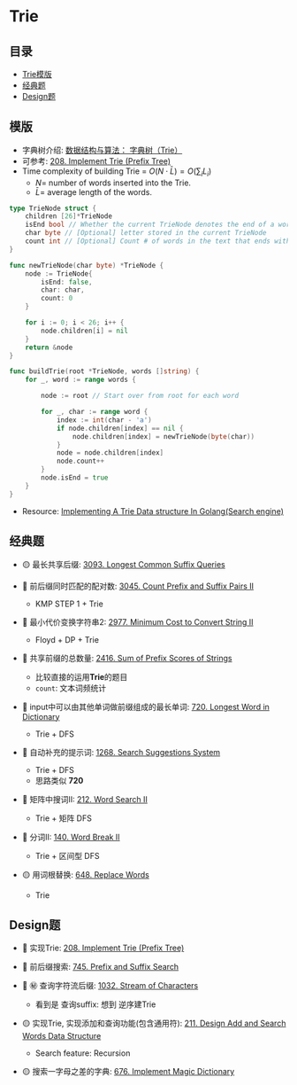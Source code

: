 # Trie

## 目录
* [Trie模版](#模版)
* [经典题](#经典题)
* [Design题](#design题)

## 模版
* 字典树介绍: [数据结构与算法： 字典树（Trie）](https://aimuke.github.io/algorithm/2019/07/01/algorithm-trie/)
* 可参考: [208. Implement Trie (Prefix Tree)](https://github.com/szhou12/leetcode-go/tree/main/leetcode/0208-Implement-Trie-(Prefix-Tree))
* Time complexity of building Trie = $O(N\cdot \bar L) = O(\sum_{i}L_i)$ 
    * $N=$ number of words inserted into the Trie.
    * $\bar L=$ average length of the words.
```go
type TrieNode struct {
    children [26]*TrieNode
    isEnd bool // Whether the current TrieNode denotes the end of a word
    char byte // [Optional] letter stored in the current TrieNode
    count int // [Optional] Count # of words in the text that ends with the current TrieNode's letter
}

func newTrieNode(char byte) *TrieNode {
    node := TrieNode{
        isEnd: false,
        char: char,
        count: 0
    }

    for i := 0; i < 26; i++ {
        node.children[i] = nil
    }
    return &node
}

func buildTrie(root *TrieNode, words []string) {
    for _, word := range words {

        node := root // Start over from root for each word

        for _, char := range word {
            index := int(char - 'a')
            if node.children[index] == nil {
                node.children[index] = newTrieNode(byte(char))
            }
            node = node.children[index]
            node.count++
        }
        node.isEnd = true
    } 
}
```

* Resource: [Implementing A Trie Data structure In Golang(Search engine)](https://medium.com/@itachisasuke/implementing-a-search-engine-in-golang-trie-data-structure-c45152ddda24)



## 经典题
* :yellow_circle: 最长共享后缀: [3093. Longest Common Suffix Queries](https://github.com/szhou12/leetcode-go/tree/main/leetcode/3093-Longest-Common-Suffix-Queries)

* :red_circle: 前后缀同时匹配的配对数: [3045. Count Prefix and Suffix Pairs II](https://github.com/szhou12/leetcode-go/tree/main/leetcode/3045-Count-Prefix-and-Suffix-Pairs-II)
    * KMP STEP 1 + Trie

* :red_circle: 最小代价变换字符串2: [2977. Minimum Cost to Convert String II](https://github.com/szhou12/leetcode-go/tree/main/leetcode/2977-Minimum-Cost-to-Convert-String-II)
    * Floyd + DP + Trie

* :red_circle: 共享前缀的总数量: [2416. Sum of Prefix Scores of Strings](https://github.com/szhou12/leetcode-go/tree/main/leetcode/2416-Sum-of-Prefix-Scores-of-Strings)
    * 比较直接的运用**Trie**的题目
    * `count`: 文本词频统计

* :red_circle: input中可以由其他单词做前缀组成的最长单词: [720. Longest Word in Dictionary](https://github.com/szhou12/leetcode-go/tree/main/leetcode/0720-Longest-Word-in-Dictionary)
    * Trie + DFS

* :red_circle: 自动补充的提示词: [1268. Search Suggestions System](https://github.com/szhou12/leetcode-go/tree/main/leetcode/1268-Search-Suggestions-System)
    * Trie + DFS
    * 思路类似 **720**

* :red_circle: 矩阵中搜词II: [212. Word Search II](https://github.com/szhou12/leetcode-go/tree/main/leetcode/0212-Word-Search-II)
    * Trie + 矩阵 DFS

* :red_circle: 分词II: [140. Word Break II](https://github.com/szhou12/leetcode-go/tree/main/leetcode/0140-Word-Break-II)
    * Trie + 区间型 DFS

* :yellow_circle: 用词根替换: [648. Replace Words](https://github.com/szhou12/leetcode-go/tree/main/leetcode/0648-Replace-Words)
    * Trie


## Design题
* :red_circle: 实现Trie: [208. Implement Trie (Prefix Tree)](https://github.com/szhou12/leetcode-go/tree/main/leetcode/0208-Implement-Trie-Prefix-Tree)

* :red_circle: 前后缀搜索: [745. Prefix and Suffix Search](https://github.com/szhou12/leetcode-go/tree/main/leetcode/0745-Prefix-and-Suffix-Search)

* :red_circle: :secret: 查询字符流后缀: [1032. Stream of Characters](https://github.com/szhou12/leetcode-go/tree/main/leetcode/1032-Stream-of-Characters)
    * 看到是 查询suffix: 想到 逆序建Trie


* :yellow_circle: 实现Trie, 实现添加和查询功能(包含通用符): [211. Design Add and Search Words Data Structure](https://github.com/szhou12/leetcode-go/tree/main/leetcode/0211-Design-Add-and-Search-Words-Data-Structure)
    * Search feature: Recursion

* :yellow_circle: 搜索一字母之差的字典: [676. Implement Magic Dictionary](https://github.com/szhou12/leetcode-go/tree/main/leetcode/0676-Implement-Magic-Dictionary)
